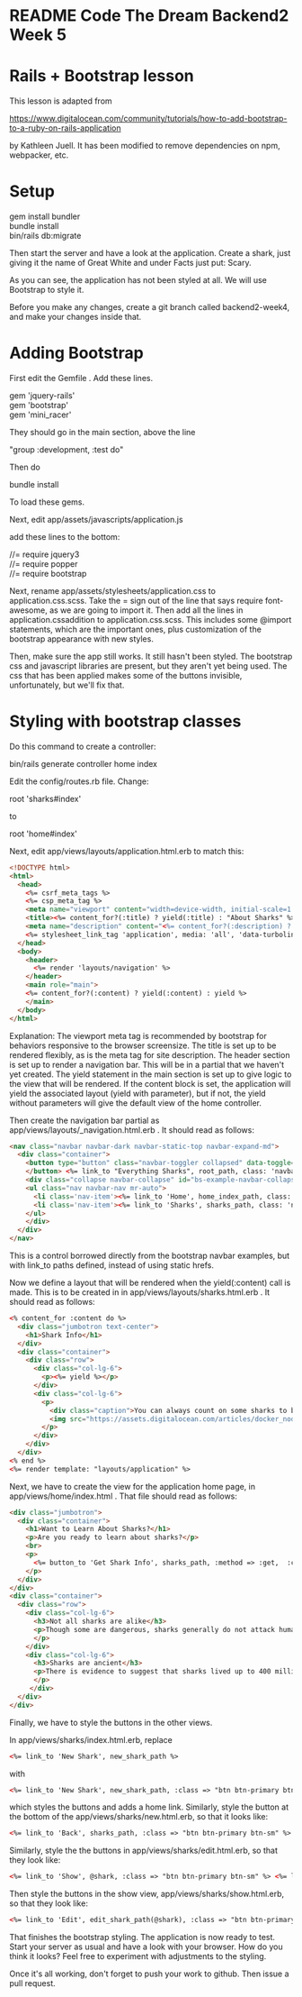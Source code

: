 # README Code The Dream Backend2 Week 5
# Rails + Bootstrap lesson

This lesson is adapted from

https://www.digitalocean.com/community/tutorials/how-to-add-bootstrap-to-a-ruby-on-rails-application

by Kathleen Juell.  It has been modified to remove dependencies on npm, webpacker, etc.

# Setup

gem install bundler  
bundle install  
bin/rails db:migrate  

Then start the server and have a look at the application.  Create a shark, just
 giving it the name of Great White and under Facts just put: Scary.

As you can see, the application has not been styled at all.  We will use Bootstrap
to style it.

Before you make any changes, create a git branch called backend2-week4, and make your changes inside that.

# Adding Bootstrap

First edit the Gemfile .  Add these lines.

gem 'jquery-rails'   
gem 'bootstrap'   
gem 'mini_racer'

They should go in the main section, above the line

"group :development, :test do"

Then do

bundle install

To load these gems.

Next, edit app/assets/javascripts/application.js

add these lines to the bottom:

//= require jquery3   
//= require popper   
//= require bootstrap   

Next, rename app/assets/stylesheets/application.css to application.css.scss.
Take the = sign out of the line that says require font-awesome, as we are going
to import it. Then add all the lines in application.cssaddition to
application.css.scss. This includes some @import statements, which are the
important ones, plus customization of the bootstrap appearance with new styles.

Then, make sure the app still works.  It still hasn't been styled.  The bootstrap
css and javascript libraries are present, but they aren't yet being used.  The css
that has been applied makes some of the buttons invisible, unfortunately, but
we'll fix that.

# Styling with bootstrap classes

Do this command to create a controller:

bin/rails generate controller home index

Edit the config/routes.rb file.  Change:

root 'sharks#index'

to

root 'home#index'

Next, edit app/views/layouts/application.html.erb to match this:

```html
<!DOCTYPE html>
<html>
  <head>
    <%= csrf_meta_tags %>
    <%= csp_meta_tag %>
    <meta name="viewport" content="width=device-width, initial-scale=1.0">
    <title><%= content_for?(:title) ? yield(:title) : "About Sharks" %></title>
    <meta name="description" content="<%= content_for?(:description) ? yield(:description) : "About Sharks" %>">
    <%= stylesheet_link_tag 'application', media: 'all', 'data-turbolinks-track': 'reload' %>
  </head>
  <body>
    <header>
      <%= render 'layouts/navigation' %>
    </header>
    <main role="main">
    <%= content_for?(:content) ? yield(:content) : yield %>
    </main>
  </body>
</html>
```

Explanation: The viewport meta tag is recommended by bootstrap for behaviors
responsive to the browser screensize.  The title is set up to be rendered flexibly,
as is the meta tag for site description.  The header section is set up to render
a navigation bar.  This will be in a partial that we haven't yet created.  The
yield statement in the main section is set up to give logic to the view that will
be rendered.  If the content block is set, the application will yield the
associated layout (yield with parameter), but if not, the yield without parameters
will give the default view of the home controller.

Then create the navigation bar partial as app/views/layouts/_navigation.html.erb .
It should read as follows:

```html
<nav class="navbar navbar-dark navbar-static-top navbar-expand-md">
  <div class="container">
    <button type="button" class="navbar-toggler collapsed" data-toggle="collapse" data-target="#bs-example-navbar-collapse-1" aria-expanded="false"> <span class="sr-only">Toggle navigation</span>
    </button> <%= link_to "Everything Sharks", root_path, class: 'navbar-brand' %>
    <div class="collapse navbar-collapse" id="bs-example-navbar-collapse-1">
    <ul class="nav navbar-nav mr-auto">
      <li class='nav-item'><%= link_to 'Home', home_index_path, class: 'nav-link' %></li>
      <li class='nav-item'><%= link_to 'Sharks', sharks_path, class: 'nav-link' %></li>
    </ul>
    </div>
  </div>
</nav>
```

This is a control borrowed directly from the bootstrap navbar examples, but with
link_to paths defined, instead of using static hrefs.

Now we define a layout that will be rendered when the yield(:content) call is made.
This is to be created in in app/views/layouts/sharks.html.erb .  It should read
as follows:

```html
<% content_for :content do %>
  <div class="jumbotron text-center">
    <h1>Shark Info</h1>
  </div>
  <div class="container">
    <div class="row">
      <div class="col-lg-6">
        <p><%= yield %></p>
      </div>
      <div class="col-lg-6">
        <p>
          <div class="caption">You can always count on some sharks to be friendly and welcoming!</div>
          <img src="https://assets.digitalocean.com/articles/docker_node_image/sammy.png" alt="Sammy the Shark">
        </p>
      </div>
    </div>
  </div>
<% end %>
<%= render template: "layouts/application" %>
```

Next, we have to create the view for the application home page, in
app/views/home/index.html .  That file should read as follows:

```html
<div class="jumbotron">
  <div class="container">
    <h1>Want to Learn About Sharks?</h1>
    <p>Are you ready to learn about sharks?</p>
    <br>
    <p>
      <%= button_to 'Get Shark Info', sharks_path, :method => :get,  :class => "btn btn-primary btn-lg"%>
    </p>
  </div>
</div>
<div class="container">
  <div class="row">
    <div class="col-lg-6">
      <h3>Not all sharks are alike</h3>
      <p>Though some are dangerous, sharks generally do not attack humans. Out of the 500 species known to researchers, only 30 have been known to attack humans.
      </p>
    </div>
    <div class="col-lg-6">
      <h3>Sharks are ancient</h3>
      <p>There is evidence to suggest that sharks lived up to 400 million years ago.
      </p>
     </div>
  </div>
</div>
```

Finally, we have to style the buttons in the other views.

In app/views/sharks/index.html.erb, replace

```html
<%= link_to 'New Shark', new_shark_path %>
```

with

```html
<%= link_to 'New Shark', new_shark_path, :class => "btn btn-primary btn-sm" %> <%= link_to 'Home', home_index_path, :class => "btn btn-primary btn-sm" %>
```

which styles the buttons and adds a home link.  Similarly, style the button at the bottom of the app/views/sharks/new.html.erb, so that it looks like:

```html
<%= link_to 'Back', sharks_path, :class => "btn btn-primary btn-sm" %>
```

Similarly, style the the buttons in app/views/sharks/edit.html.erb, so that they
look like:

```html
<%= link_to 'Show', @shark, :class => "btn btn-primary btn-sm" %> <%= link_to 'Back', sharks_path, :class => "btn btn-primary btn-sm" %>
```

Then style the buttons in the show view, app/views/sharks/show.html.erb, so that
they look like:

```html
<%= link_to 'Edit', edit_shark_path(@shark), :class => "btn btn-primary btn-sm" %> <%= link_to 'Back', sharks_path, :class => "btn btn-primary btn-sm" %>
```

That finishes the bootstrap styling.  The application is now ready to test.
Start your server as usual and have a look with your browser.  How do you think
it looks?  Feel free to experiment with adjustments to the styling.

Once it's all working, don't forget to push your work to github.  Then issue a pull request.
